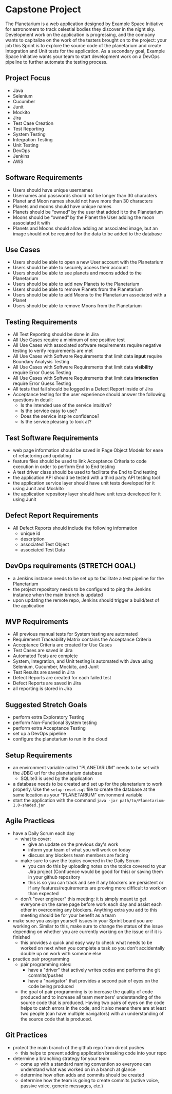 # Capstone Project
The Planetarium is a web application designed by Example Space Initiative for astronomers to track celestial bodies they discover in the night sky. Development work on the application is progressing, and the company wants to capitalize on the work of the testers brought on to the project: your job this Sprint is to explore the source code of the planetarium and create Integration and Unit tests for the application. As a secondary goal, Example Space Initiative wants your team to start development work on a DevOps pipeline to further automate the testing process.

## Project Focus
- Java
- Selenium
- Cucumber
- Junit
- Mockito
- Jira
- Test Case Creation
- Test Reporting
- System Testing
- Integration Testing
- Unit Testing
- DevOps
- Jenkins
- AWS

## Software Requirements  
- Users should have unique usernames
- Usernames and passwords should not be longer than 30 characters
- Planet and Moon names should not have more than 30 characters
- Planets and moons should have unique names
- Planets should be “owned” by the user that added it to the Planetarium
- Moons should be “owned” by the Planet the User adding the moon associated it with
- Planets and Moons should allow adding an associated image, but an image should not be required for the data to be added to the database

## Use Cases
- Users should be able to open a new User account with the Planetarium
- Users should be able to securely access their account
- Users should be able to see planets and moons added to the Planetarium
- Users should be able to add new Planets to the Planetarium
- Users should be able to remove Planets from the Planetarium
- Users should be able to add Moons to the Planetarium associated with a Planet
- Users should be able to remove Moons from the Planetarium

## Testing Requirements
- All Test Reporting should be done in Jira
- All Use Cases require a minimum of one positive test
- All Use Cases with associated software requirements require negative testing to verify requirements are met
- All Use Cases with Software Requirements that limit data **input** require Boundary Analysis Testing
- All Use Cases with Software Requirements that limit data **visibility** require Error Guess Testing
- All Use Cases with Software Requirements that limit data **interaction** require Error Guess Testing
- All tests that fail should be logged in a Defect Report inside of Jira
- Acceptance testing for the user experience should answer the following questions in detail:
    - Is the intended use of the service intuitive?
    - Is the service easy to use?
    - Does the service inspire confidence?
    - Is the service pleasing to look at?

## Test Software Requirements
- web page information should be saved in Page Object Models for ease of refactoring and updating
- feature files should be used to link Acceptance Criteria to code execution in order to perform End to End testing
- A test driver class should be used to facilitate the End to End testing
- the application API should be tested with a third party API testing tool
- the application service layer should have unit tests developed for it using Junit and Mockito
- the application repository layer should have unit tests developed for it using Junit

## Defect Report Requirements
- All Defect Reports should include the following information
    - unique id
    - description
    - associated Test Object
    - associated Test Data

## DevOps requirements (STRETCH GOAL)
- a Jenkins instance needs to be set up to facilitate a test pipeline for the Planetarium
- the project repository needs to be configured to ping the Jenkins instance when the main branch is updated
- upon updating the remote repo, Jenkins should trigger a build/test of the application

## MVP Requirements
- All previous manual tests for System testing are automated
- Requirement Traceability Matrix contains the Acceptance Criteria
- Acceptance Criteria are created for Use Cases
- Test Cases are saved in Jira
- Automated Tests are complete
- System, Integration, and Unit testing is automated with Java using Selenium, Cucumber, Mockito, and Junit
- Test Results are saved in Jira
- Defect Reports are created for each failed test
- Defect Reports are saved in Jira
- all reporting is stored in Jira

## Suggested Stretch Goals
- perform extra Exploratory Testing
- perform Non-Functional System testing
- perform extra Acceptance Testing
- set up a DevOps pipeline
- configure the planetarium to run in the cloud

## Setup Requirements
- an environment variable called "PLANETARIUM" needs to be set with the JDBC url for the planetarium database
    - SQLite3 is used by the application
- a database needs to be created and set up for the planetarium to work properly. Use the ```setup-reset.sql``` file to create the database at the same location as your "PLANETARIUM" environment variable
-  start the application with the command ```java -jar path/to/Planetarium-1.0-shaded.jar```

## Agile Practices
- have a Daily Scrum each day
    - what to cover:
        - give an update on the previous day's work
        - inform your team of what you will work on today
        - discuss any blockers team members are facing
    - make sure to save the topics covered in the Daily Scrum
        - you can do this by uploading notes on the topics covered to your Jira project (Confluence would be good for this) or saving them in your github repository
        - this is so you can track and see if any blockers are persistent or if any features/requirements are proving more difficult to work on than expected
    - don't "over engineer" this meeting: it is simply meant to get everyone on the same page before work each day and assist each other in overcoming any blockers. Anything extra you add to this meeting should be for your benefit as a team
- make sure you assign yourself issues in your Sprint board you are working on. Similar to this, make sure to change the status of the issue depending on whether you are currently working on the issue or if it is finished
    - this provides a quick and easy way to check what needs to be worked on next when you complete a task so you don't accidentally double up on work with someone else
- practice pair programming
    - pair programming roles:
        - have a "driver" that actively writes codes and performs the git commits/pushes
        - have a "navigator" that provides a second pair of eyes on the code being produced
    - the goal of pair programming is to increase the quality of code produced and to increase all team members' understanding of the source code that is produced. Having two pairs of eyes on the code helps to catch errors in the code, and it also means there are at least two people (can have multiple navigators) with an understanding of the source code that is produced. 

## Git Practices
- protect the main branch of the github repo from direct pushes
    - this helps to prevent adding application breaking code into your repo
- determine a branching strategy for your team
    - come up with a standard naming convention so everyone can understand what was worked on in a branch at glance
    - determine how often adds and commits should be created
    - determine how the team is going to create commits (active voice, passive voice, generic messages, etc.)
